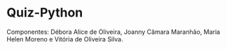 # Quiz-Python
Componentes: Débora Alice de Oliveira, Joanny Câmara Maranhão, Maria Helen Moreno e Vitória de Oliveira Silva.
